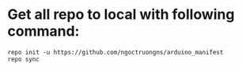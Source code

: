 # Get all repo to local with following command:
```
repo init -u https://github.com/ngoctruongns/arduino_manifest
repo sync
```
